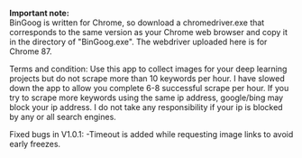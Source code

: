 <b> Important note: </b><br/>
BinGoog is written for Chrome, so download a chromedriver.exe that corresponds to the same version as your Chrome web browser and copy it in the directory of "BinGoog.exe". The webdriver uploaded here is for Chrome 87. 


Terms and condition:
Use this app to collect images for your deep learning projects but do not scrape more than 10 keywords per hour. I have slowed down the app to allow you complete 6-8 successful scrape per hour. If you try to scrape more keywords using the same ip address, google/bing may block your ip address. I do not take any responsibility if your ip is blocked by any or all search engines.

Fixed bugs in V1.0.1:
-Timeout is added while requesting image links to avoid early freezes.
